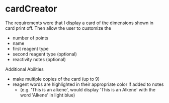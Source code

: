 # cardCreator

The requirements were that I display a card of the dimensions shown in card print off. 
Then allow the user to customize the 
- number of points
- name
- first reagent type
- second reagent type (optional)
- reactivity notes (optional)

Additional Abilities
- make multiple copies of the card (up to 9)
- reagent words are highlighted in their appropriate color if added to notes
  * (e.g. 'This is an alkene', would display 'This is an Alkene' with the word 'Alkene' in light blue)